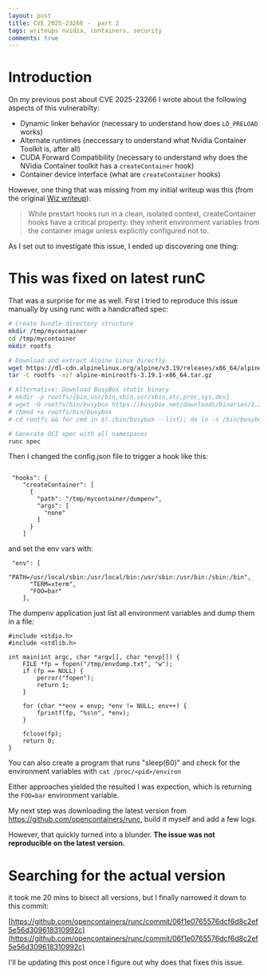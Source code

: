 ```yaml
---
layout: post
title: CVE 2025-23266 -  part 2
tags: writeups nvidia, containers, security
comments: true
---
```


# Introduction

On my previous post about CVE 2025-23266 I wrote about the following aspects of this vulnerabilty:

- Dynamic linker behavior (necessary to understand how does `LD_PRELOAD` works)
- Alternate runtimes (neccessary to understand what Nvidia Container Toolkit is, after all)
- CUDA Forward Compatibility (necessary to understand why does the NVidia Container toolkit has a `createContainer` hook)
- Container device interface (what are `createContainer` hooks)

However, one thing that was missing from my initial writeup was this (from the original [Wiz writeup](https://www.wiz.io/blog/nvidia-ai-vulnerability-cve-2025-23266-nvidiascape)):

> While prestart hooks run in a clean, isolated context, createContainer hooks have a critical property: they inherit environment variables from the container image unless explicitly configured not to.

As I set out to investigate this issue, I ended up discovering one thing:

# This was fixed on latest runC

That was a surprise for me as well. First I tried to reproduce this issue manually by using runc with a handcrafted spec:

```bash
# Create bundle directory structure  
mkdir /tmp/mycontainer
cd /tmp/mycontainer
mkdir rootfs

# Download and extract Alpine Linux directly
wget https://dl-cdn.alpinelinux.org/alpine/v3.19/releases/x86_64/alpine-minirootfs-3.19.1-x86_64.tar.gz
tar -C rootfs -xzf alpine-minirootfs-3.19.1-x86_64.tar.gz

# Alternative: Download BusyBox static binary
# mkdir -p rootfs/{bin,usr/bin,sbin,usr/sbin,etc,proc,sys,dev}
# wget -O rootfs/bin/busybox https://busybox.net/downloads/binaries/1.35.0-x86_64-linux-musl/busybox
# chmod +x rootfs/bin/busybox
# cd rootfs && for cmd in $(./bin/busybox --list); do ln -s /bin/busybox bin/$cmd 2>/dev/null || true; done && cd ..

# Generate OCI spec with all namespaces
runc spec
```

Then I changed the config.json file to trigger a hook like this:

```

 "hooks": {
    "createContainer": [
      {
        "path": "/tmp/mycontainer/dumpenv",
        "args": [
          "none"
        ]
      }
    ]

```

and set the env vars with:

```
 "env": [
      "PATH=/usr/local/sbin:/usr/local/bin:/usr/sbin:/usr/bin:/sbin:/bin",
      "TERM=xterm",
      "FOO=bar"
    ],
```

The dumpenv application just list all environment variables and dump them in a file:

```
#include <stdio.h>
#include <stdlib.h>

int main(int argc, char *argv[], char *envp[]) {
    FILE *fp = fopen("/tmp/envdump.txt", "w");
    if (fp == NULL) {
        perror("fopen");
        return 1;
    }

    for (char **env = envp; *env != NULL; env++) {
        fprintf(fp, "%s\n", *env);
    }

    fclose(fp);
    return 0;
}

```

You can also create a program that runs "sleep(60)" and check for the environment variables with `cat /proc/<pid>/environ`

Either approaches yielded the resulted I was expection, which is returning the `FOO=bar` environment variable.

My next step was downloading the latest version from https://github.com/opencontainers/runc, build it myself and add a few logs.

However, that quickly turned into a blunder. **The issue was not reproducible on the latest version.**

# Searching for the actual version

it took me 20 mins to bisect all versions, but I finally narrowed it down to this commit:

[https://github.com/opencontainers/runc/commit/06f1e0765576dcf6d8c2ef5e56d309618310992c](https://github.com/opencontainers/runc/commit/06f1e0765576dcf6d8c2ef5e56d309618310992c)


I'll be updating this post once I figure out why does that fixes this issue.